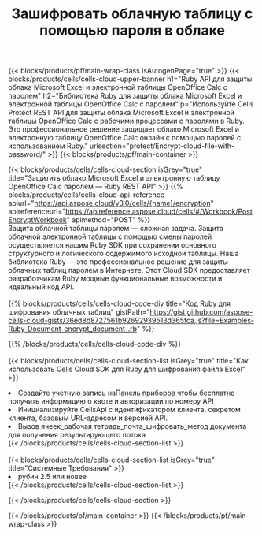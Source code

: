 ﻿---
title:  Зашифровать облачную таблицу с помощью пароля в облаке
description: Облачные API и SDK для защиты Microsoft Excel и OpenOffice Calc. Зашифруйте облачную таблицу с помощью пароля Cells Cloud API. SDK поддерживает различные языки разработки. К ним относятся Android, C#, Go, Java, NodeJS, Perl, PHP, Python, Ruby и Swift.
---
{{< blocks/products/pf/main-wrap-class isAutogenPage="true" >}}
{{< blocks/products/cells/cells-cloud-upper-banner h1="Ruby API для защиты облака Microsoft Excel и электронной таблицы OpenOffice Calc с паролем" h2="Библиотека Ruby для защиты облака Microsoft Excel и электронной таблицы OpenOffice Calc с паролем" p="Используйте Cells Protect REST API для защиты облака Microsoft Excel и электронной таблицы OpenOffice Calc с рабочими процессами с паролями в Ruby. Это профессиональное решение защищает облако Microsoft Excel и электронную таблицу OpenOffice Calc онлайн с помощью паролей с использованием Ruby." urlsection="protect/Encrypt-cloud-file-with-password/" >}}
{{< blocks/products/pf/main-container >}}

{{< blocks/products/cells/cells-cloud-section isGrey="true" title="Защитить облако Microsoft Excel и электронную таблицу OpenOffice Calc паролем — Ruby REST API" >}}
{{% blocks/products/cells/cells-cloud-api-reference apiurl="https://api.aspose.cloud/v3.0/cells/{name}/encryption" apireferenceurl="https://apireference.aspose.cloud/cells/#/Workbook/PostEncryptWorkbook" apimethod="POST" %}}
<br/>
Защита облачной таблицы паролем — сложная задача. Защита облачной электронной таблицы с помощью смены паролей осуществляется нашим Ruby SDK при сохранении основного структурного и логического содержимого исходной таблицы. Наша библиотека Ruby — это профессиональное решение для защиты облачных таблиц паролем в Интернете. Этот Cloud SDK предоставляет разработчикам Ruby мощные функциональные возможности и идеальный код API.
<br/>
<br/>
{{% blocks/products/cells/cells-cloud-code-div title="Код Ruby для шифрования облачных таблиц" gistPath="https://gist.github.com/aspose-cells-cloud-gists/36ed8b8727561b92692939513d365fca.js?file=Examples-Ruby-Document-encrypt_document-.rb" %}}
  
{{% /blocks/products/cells/cells-cloud-code-div %}}
<br/>
<br/>
{{< blocks/products/cells/cells-cloud-section-list isGrey="true" title="Как использовать Cells Cloud SDK для Ruby для шифрования файла Excel" >}}
<li> Создайте учетную запись на<a href="https://dashboard.aspose.cloud/">Панель приборов</a> чтобы бесплатно получить информацию о квоте и авторизации по номеру API</li>
<li>Инициализируйте CellsApi с идентификатором клиента, секретом клиента, базовым URL-адресом и версией API.</li>
<li>Вызов ячеек_рабочая тетрадь_почта_шифровать_метод документа для получения результирующего потока</li>
{{< /blocks/products/cells/cells-cloud-section-list >}}
<br/>
<br/>
{{< blocks/products/cells/cells-cloud-section-list isGrey="true" title="Системные Требования" >}}
<li>рубин 2.5 или новее</li>
{{< /blocks/products/cells/cells-cloud-section-list >}}

{{< /blocks/products/cells/cells-cloud-section >}}

{{< /blocks/products/pf/main-container >}}
{{< /blocks/products/pf/main-wrap-class >}}
